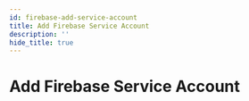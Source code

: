 ```yaml
---
id: firebase-add-service-account
title: Add Firebase Service Account
description: ''
hide_title: true
---
```


# Add Firebase Service Account
